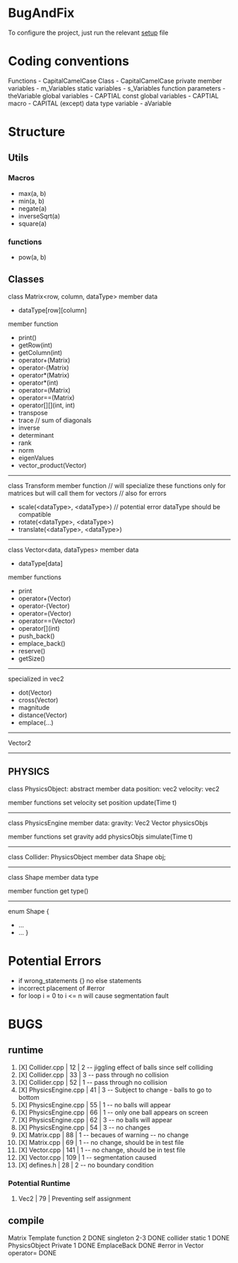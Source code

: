 # BugAndFix

To configure the project, just run the relevant [setup](Setup) file

# Coding conventions
Functions - CapitalCamelCase
Class - CapitalCamelCase
private member variables - m_Variables
static variables - s_Variables
function parameters - theVariable
global variables - CAPTIAL
const global variables - CAPTIAL
macro - CAPITAL (except) data type
variable - aVariable


# Structure
## Utils
### Macros
- max(a, b)
- min(a, b)
- negate(a)
- inverseSqrt(a)
- square(a)

### functions
- pow(a, b)

## Classes

class Matrix\<row, column, dataType\>
member data
- dataType\[row][column]

member function
- print()
- getRow(int)
- getColumn(int)
- operator+(Matrix)
- operator-(Matrix)
- operator\*(Matrix)
- operator\*(int)
- operator=(Matrix)
- operator==(Matrix)
- operator\[]\[](int, int)
- transpose
- trace // sum of diagonals
- inverse
- determinant
- rank
- norm
- eigenValues
- vector_product(Vector)

--------------------------------------------------

class Transform
member function
// will specialize these functions only for matrices but will call them for vectors
// also for errors
- scale(\<dataType>, \<dataType>) // potential error dataType should be compatible
- rotate(\<dataType>, \<dataType>)
- translate(\<dataType>, \<dataType>)

--------------------------------------------------

class Vector\<data, dataTypes\>
member data
- dataType[data]

member functions
- print
- operator+(Vector)
- operator-(Vector)
- operator=(Vector)
- operator==(Vector)
- operator\[](int)
- push_back()
- emplace_back()
- reserve()
- getSize()


------------------------------------------
specialized in vec2
- dot(Vector)
- cross(Vector)
- magnitude
- distance(Vector)
- emplace(...)

--------------------------------------------------
Vector2


--------------------------------------------------
PHYSICS
--------------------------------------------------
class PhysicsObject: abstract
member data
position: vec2
velocity: vec2

member functions
set velocity
set position
update(Time t)

--------------------------------------------------

class PhysicsEngine
member data:
gravity: Vec2
Vector physicsObjs

member functions
set gravity
add physicsObjs
simulate(Time t)

--------------------------------------------------

class Collider: PhysicsObject
member data
Shape obj;

--------------------------------------------------
class Shape
member data
type

member function
get type()

--------------------------------------------------
enum Shape {
- ...
- ...
}

# Potential Errors

- if wrong_statements {} no else statements
- incorrect placement of \#error
- for loop i = 0 to i <= n will cause segmentation fault

# BUGS
## runtime
1. [X] Collider.cpp | 12 | 2 -- jiggling effect of balls since self colliding
2. [X] Collider.cpp | 33 | 3 -- pass through no collision
3. [X] Collider.cpp | 52 | 1 -- pass through no collision
4. [X] PhysicsEngine.cpp | 41 | 3 -- Subject to change - balls to go to bottom
5. [X] PhysicsEngine.cpp | 55 | 1 -- no balls will appear
6. [X] PhysicsEngine.cpp | 66 | 1 -- only one ball appears on screen
7. [X] PhysicsEngine.cpp | 62 | 3 -- no balls will appear
8. [X] PhysicsEngine.cpp | 54 | 3 -- no changes
9. [X] Matrix.cpp | 88 | 1 -- becaues of warning -- no change
10. [X] Matrix.cpp | 69 | 1 -- no change, should be in test file
10. [X] Vector.cpp | 141 | 1 -- no change, should be in test file
10. [X] Vector.cpp | 109 | 1 -- segmentation caused
11. [X] defines.h | 28 | 2 -- no boundary condition
### Potential Runtime
1. Vec2 | 79 | Preventing self assignment
## compile
Matrix Template function 2 DONE
singleton 2-3 DONE
collider static 1 DONE
PhysicsObject Private 1 DONE
EmplaceBack DONE
#error in Vector operator= DONE
